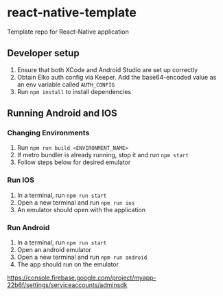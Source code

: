 # react-native-template
Template repo for React-Native application

## Developer setup

1. Ensure that both XCode and Android Studio are set up correctly
2. Obtain Elko auth config via Keeper. Add the base64-encoded value as an env variable called `AUTH_CONFIG`
3. Run `npm install` to install dependencies

## Running Android and IOS

### Changing Environments

1. Run `npm run build <ENVIRONMENT_NAME>`
2. If metro bundler is already running, stop it and run `npm start`
3. Follow steps below for desired emulator

### Run IOS

1. In a terminal, run `npm run start`
2. Open a new terminal and run `npm run ios`
3. An emulator should open with the application

### Run Android

1. In a terminal, run `npm run start`
2. Open an android emulator
3. Open a new terminal and run `npm run android`
4. The app should run on the emulator


https://console.firebase.google.com/project/myapp-22b6f/settings/serviceaccounts/adminsdk